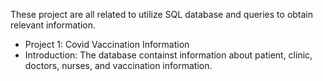 These project are all related to utilize SQL database and queries to obtain relevant information.
- Project 1: Covid Vaccination Information
-   Introduction: The database containst information about patient, clinic, doctors, nurses, and vaccination information. 
